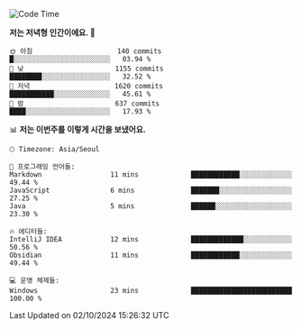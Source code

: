   <!--START_SECTION:waka-->
![Code Time](http://img.shields.io/badge/Code%20Time-433%20hrs%2036%20mins-blue)

**저는 저녁형 인간이에요. 🦉** 

```text
🌞 아침                     140 commits         █░░░░░░░░░░░░░░░░░░░░░░░░   03.94 % 
🌆 낮　                     1155 commits        ████████░░░░░░░░░░░░░░░░░   32.52 % 
🌃 저녁                     1620 commits        ███████████░░░░░░░░░░░░░░   45.61 % 
🌙 밤　                     637 commits         ████░░░░░░░░░░░░░░░░░░░░░   17.93 % 
```


📊 **저는 이번주를 이렇게 시간을 보냈어요.** 

```text
🕑︎ Timezone: Asia/Seoul

💬 프로그래밍 언어들: 
Markdown                 11 mins             ████████████░░░░░░░░░░░░░   49.44 % 
JavaScript               6 mins              ███████░░░░░░░░░░░░░░░░░░   27.25 % 
Java                     5 mins              ██████░░░░░░░░░░░░░░░░░░░   23.30 % 

🔥 에디터들: 
IntelliJ IDEA            12 mins             █████████████░░░░░░░░░░░░   50.56 % 
Obsidian                 11 mins             ████████████░░░░░░░░░░░░░   49.44 % 

💻 운영 체제들: 
Windows                  23 mins             █████████████████████████   100.00 % 
```


 Last Updated on 02/10/2024 15:26:32 UTC
<!--END_SECTION:waka-->
